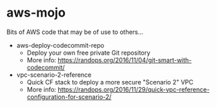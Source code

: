 # aws-mojo
Bits of AWS code that may be of use to others...

* aws-deploy-codecommit-repo 
  - Deploy your own free private Git repository
  - More info: https://randops.org/2016/11/04/git-smart-with-codecommit/
* vpc-scenario-2-reference 
  - Quick CF stack to deploy a more secure "Scenario 2" VPC
  - More info: https://randops.org/2016/11/29/quick-vpc-reference-configuration-for-scenario-2/


